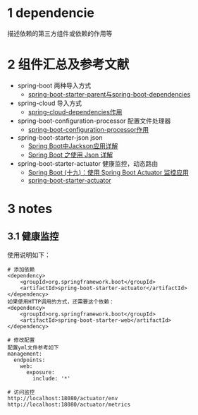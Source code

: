 # 1 dependencie
描述依赖的第三方组件或依赖的作用等

# 2 组件汇总及参考文献
- spring-boot 两种导入方式
  - [spring-boot-starter-parent与spring-boot-dependencies](https://www.cnblogs.com/sjshare/p/10669001.html)
- spring-cloud 导入方式
  - [spring-cloud-dependencies作用](https://blog.csdn.net/qq_41813208/article/details/105899091)
- spring-boot-configuration-processor  配置文件处理器
  - [spring-boot-configuration-processor作用](https://blog.csdn.net/yuhan_0590/article/details/85100246)
- spring-boot-starter-json  json
  - [Spring Boot中Jackson应用详解](https://blog.51cto.com/7308310/2310930)
  - [Spring Boot 之使用 Json 详解](https://www.cnblogs.com/jingmoxukong/p/10200916.html)
- spring-boot-starter-actuator 健康监控，动态路由
  - [Spring Boot (十九)：使用 Spring Boot Actuator 监控应用](http://www.ityouknow.com/springboot/2018/02/06/spring-boot-actuator.html)
  - [spring-boot-starter-actuator](https://www.jianshu.com/p/d57dc9f2e0d9)

# 3 notes

## 3.1 健康监控
使用说明如下：
```
# 添加依赖
<dependency> 
    <groupId>org.springframework.boot</groupId> 
    <artifactId>spring-boot-starter-actuator</artifactId> 
</dependency> 
如果使用HTTP调用的方式，还需要这个依赖：
<dependency> 
    <groupId>org.springframework.boot</groupId> 
    <artifactId>spring-boot-starter-web</artifactId> 
</dependency>
 
# 修改配置
配置yml文件参考如下
management:
  endpoints:
    web:
      exposure:
        include: '*'

# 访问监控
http://localhost:18080/actuator/env
http://localhost:18080/actuator/metrics
```
